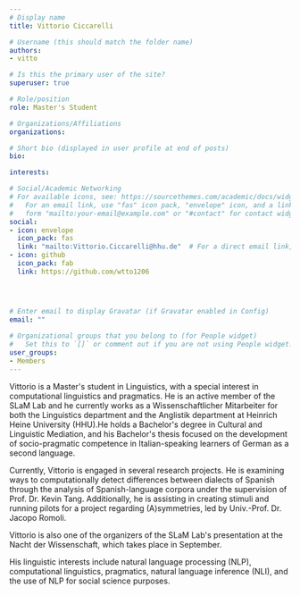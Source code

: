 ```yaml
---
# Display name
title: Vittorio Ciccarelli 

# Username (this should match the folder name)
authors:
- vitto

# Is this the primary user of the site?
superuser: true

# Role/position
role: Master's Student

# Organizations/Affiliations
organizations:

# Short bio (displayed in user profile at end of posts)
bio: 

interests:

# Social/Academic Networking
# For available icons, see: https://sourcethemes.com/academic/docs/widgets/#icons
#   For an email link, use "fas" icon pack, "envelope" icon, and a link in the
#   form "mailto:your-email@example.com" or "#contact" for contact widget.
social:
- icon: envelope
  icon_pack: fas
  link: "mailto:Vittorio.Ciccarelli@hhu.de"  # For a direct email link, use "mailto:test@example.org".
- icon: github
  icon_pack: fab
  link: https://github.com/wtto1206




# Enter email to display Gravatar (if Gravatar enabled in Config)
email: ""
  
# Organizational groups that you belong to (for People widget)
#   Set this to `[]` or comment out if you are not using People widget.  
user_groups:
- Members
---
```


Vittorio is a Master's student in Linguistics, with a special interest in computational linguistics and pragmatics. He is an active member of the SLaM Lab and he currently works as a Wissenschaftlicher Mitarbeiter for both the Linguistics department and the Anglistik department at Heinrich Heine University (HHU).He holds a Bachelor's degree in Cultural and Linguistic Mediation, and his Bachelor's thesis focused on the development of socio-pragmatic competence in Italian-speaking learners of German as a second language.

Currently, Vittorio is engaged in several research projects. He is examining ways to computationally detect differences between dialects of Spanish through the analysis of Spanish-language corpora under the supervision of Prof. Dr. Kevin Tang. Additionally, he is assisting in creating stimuli and running pilots for a project regarding (A)symmetries, led by Univ.-Prof. Dr. Jacopo Romoli.

Vittorio is also one of the organizers of the SLaM Lab's presentation at the Nacht der Wissenschaft, which takes place in September.

His linguistic interests include natural language processing (NLP), computational linguistics, pragmatics, natural language inference (NLI), and the use of NLP for social science purposes.
